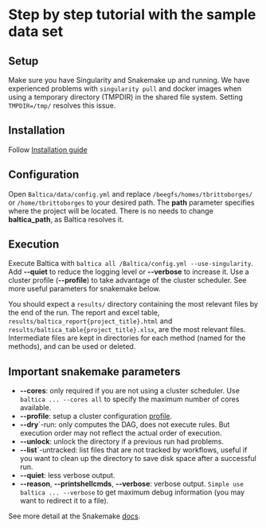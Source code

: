 # Step by step tutorial with the sample data set

## Setup
Make sure you have Singularity and Snakemake up and running. We have experienced problems with `singularity pull` and docker images when using a temporary directory (TMPDIR) in the shared file system. Setting `TMPDIR=/tmp/` resolves this issue. 

## Installation
Follow [Installation guide](setup.md#installation)

## Configuration
Open `Baltica/data/config.yml` and replace `/beegfs/homes/tbrittoborges/` or `/home/tbrittoborges` to your desired path. The __path__ parameter specifies where the project will be located. There is no needs to change **baltica_path**, as Baltica resolves it.

## Execution
Execute Baltica with `baltica all /Baltica/config.yml --use-singularity`. Add  __--quiet__ to reduce the logging level or __--verbose__ to increase it. Use a cluster profile (__--profile__) to take advantage of the cluster scheduler. See more useful parameters for snakemake below.

You should expect a `results/` directory containing the most relevant files by the end of the run. The report and excel table, `results/baltica_report{project_title}.html` and `results/baltica_table{project_title}.xlsx`, are the most relevant files. Intermediate files are kept in directories for each method (named for the methods), and can be used or deleted.

## Important snakemake parameters
- __--cores__: only required if you are not using a cluster scheduler. Use `baltica ... --cores all` to specify the maximum number of cores available.  
- __--profile__: setup a cluster configuration [profile](https://snakemake.readthedocs.io/en/stable/executing/cli.html#profiles). 
- __--dry__`-run: only computes the DAG, does not execute rules. But execution order may not reflect the actual order of execution.  
- __--unlock__: unlock the directory if a previous run had problems.  
- __--list__`-untracked: list files that are not tracked by workflows, useful if you want to clean up the directory to save disk space after a successful run.
- __--quiet__: less verbose output. 
- __--reason__, __--printshellcmds__, __--verbose__: verbose output. `Simple use baltica ... --verbose` to get maximum debug information (you may want to redirect it to a file).

See more detail at the Snakemake [docs](https://snakemake.readthedocs.io/en/stable/executing/cli.html#useful-command-line-arguments).

